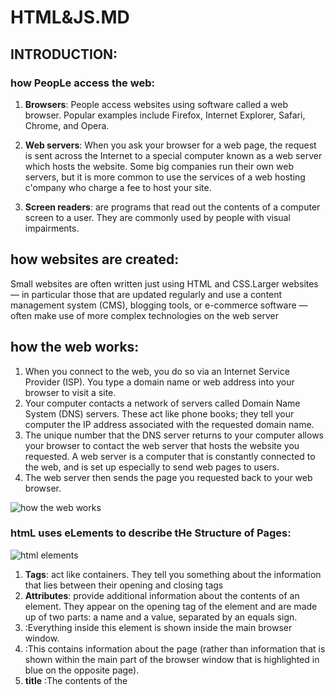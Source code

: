 # HTML&JS.MD

## INTRODUCTION:
### how PeopLe access the web:
1. **Browsers**: People access websites using software called a web browser. Popular examples include Firefox,
Internet Explorer, Safari, Chrome, and Opera.

2. **Web servers**: When you ask your browser for a web page, the request is sent across the Internet 
to a special computer known as a web server which hosts the website.
Some big companies run their own web servers, but it is more common to use the services 
of a web hosting c'ompany who charge a fee to host your site.

3. **Screen readers**: are programs that read out the contents of a computer screen to a user. 
 They are commonly used by people with visual impairments.
 
## how websites are created:
Small websites are often written just using HTML and CSS.Larger websites — in particular those that are updated regularly and use a content management system (CMS), 
blogging tools, or e-commerce software — often make use of more complex technologies on the web server

## how the web works:
1. When you connect to the web, you do so via an Internet Service Provider (ISP). 
You type a domain name or web address into your browser to visit a site.
2. Your computer contacts a network of servers called Domain Name System (DNS) servers. These act like phone books;
 they tell your computer the IP address associated with the requested domain name.
3. The unique number that the DNS server returns to your computer allows your browser to contact the web server that hosts the website you requested. 
A web server is a computer that is constantly connected to the web, and is set up especially to send web pages to users.
4. The web server then sends the page you requested back to your web browser.

![how the web works](https://res.cloudinary.com/academind-gmbh/image/upload/f_auto,q_auto/c_limit,dpr_3.0,g_center,w_400/v1/academind.com/content/tutorials/how-the-web-works/how-the-web-works-big-picture)

### htmL uses eLements to describe tHe Structure of Pages:

![html elements](https://encrypted-tbn0.gstatic.com/images?q=tbn:ANd9GcTDEvaxCPpk3DF6E4vugvzbkL7kJGnxiGHHQw&usqp=CAU)

1. **Tags**: act like containers. They tell you something about the information that lies between their opening and closing tags 
2. **Attributes**: provide additional information about the contents of an element. They appear on the opening tag of the element and are made up of two parts:
a name and a value, separated by an equals sign.
3. **<body>**:Everything inside this element is shown inside the main browser window.
4. **<head>**:This contains information about the page (rather than information that is shown within 
the main part of the browser window that is highlighted in blue on the opposite page). 
5. **title** :The contents of the <title> element are either shown in the top of the browser, above where you usually
type in the URL of the page you want to visit, or on the tab for that page 
# EXTRA MARKUP
## DOCTYPE :
tell a browser which version of HTML the page is using (although browsers usually display the page even if it is not included).
## id attribute:
Every HTML element can carry the id attribute. It is used to uniquely identify that element from other elements on the page
## Class attribute :
Every HTML element can also carry a class attribute. Sometimes, rather than uniquely identifying one element within a document, you will want a way to identify several elements as being different from the other elements on the page.
## block level :elements will always appear to start on a new line in the browser window.
 
## grouping text and elemints"
* The <div> :element allows you to group a set of elements together in one block-level box.
* The <span>: element acts like an inline equivalent of the <div>element. It is used to either:
  1. Contain a section of text where there is no other suitable element to differentiate it from its surrounding text
  2. Contain a number of inline elements
* Iframe: is like a little window that has been cut into your page — and in that window you can see another page. 
The term iframe is an abbreviation of inline frame.
 # Escape Characters:
1. There are some characters that are used in and reserved by HTML code. (For example, the left and right angled brackets)
2. Therefore, if you want these characters to appear on your page you need to use what are termed "escape" characters (also known as escape codes or entity references)
3. There are also special codes that can be used to show symbols such as copyright and trademark, currency symbols, mathematical characters, and some punctuation marks.
### example:
1. Pound sign :&pound; &#163
2. Less-than sign: &lt;   &#60;
3. Cent sign:&cent;&#162;
4. Copyright symbol &copy;&#169;
 
 
